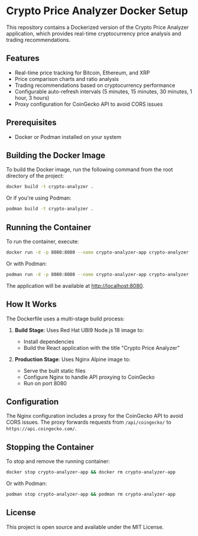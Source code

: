 # Crypto Price Analyzer Docker Setup

This repository contains a Dockerized version of the Crypto Price Analyzer application, which provides real-time cryptocurrency price analysis and trading recommendations.

## Features

- Real-time price tracking for Bitcoin, Ethereum, and XRP
- Price comparison charts and ratio analysis
- Trading recommendations based on cryptocurrency performance
- Configurable auto-refresh intervals (5 minutes, 15 minutes, 30 minutes, 1 hour, 3 hours)
- Proxy configuration for CoinGecko API to avoid CORS issues

## Prerequisites

- Docker or Podman installed on your system

## Building the Docker Image

To build the Docker image, run the following command from the root directory of the project:

```bash
docker build -t crypto-analyzer .
```

Or if you're using Podman:

```bash
podman build -t crypto-analyzer .
```

## Running the Container

To run the container, execute:

```bash
docker run -d -p 8080:8080 --name crypto-analyzer-app crypto-analyzer
```

Or with Podman:

```bash
podman run -d -p 8080:8080 --name crypto-analyzer-app crypto-analyzer
```

The application will be available at [http://localhost:8080](http://localhost:8080).

## How It Works

The Dockerfile uses a multi-stage build process:

1. **Build Stage**: Uses Red Hat UBI9 Node.js 18 image to:
   - Install dependencies
   - Build the React application with the title "Crypto Price Analyzer"

2. **Production Stage**: Uses Nginx Alpine image to:
   - Serve the built static files
   - Configure Nginx to handle API proxying to CoinGecko
   - Run on port 8080

## Configuration

The Nginx configuration includes a proxy for the CoinGecko API to avoid CORS issues. The proxy forwards requests from `/api/coingecko/` to `https://api.coingecko.com/`.

## Stopping the Container

To stop and remove the running container:

```bash
docker stop crypto-analyzer-app && docker rm crypto-analyzer-app
```

Or with Podman:

```bash
podman stop crypto-analyzer-app && podman rm crypto-analyzer-app
```

## License

This project is open source and available under the MIT License.
